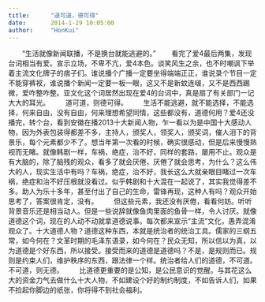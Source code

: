 ```yaml
---
title:      "道可道，德可得"
date:       2014-1-29 10:05:00
author:     "HonKui"
---
```


　　“生活就像新闻联播，不是换台就能逃避的。”
　　看完了爱4最后两集，发现台词相当有爱。宣示立场，不卑不亢，爱4本色。谈笑风生之余，也不时嘲讽下举着主流文化牌子的痞子们。谁说播个广播一定要坐得端端正正，谁说录个节目一定不能穿裤衩，谁说播个新闻一定要一板一眼，这又不是新蚊连啵，又不是西西踢微，爱咋整咋整。亚文化这个词居然出现在爱4的台词中，真是扇了有关部门一记大大的耳光。
　　道可道，则德可得。
　　生活不能逃避，就不能选择，不能选择，何来自由，没有自由，何来理想希望同情，这些都没有，道德何用？爱4还没播完，转个台，看到安徽在播2013十大新闻人物，乍一看以为是中国十大感动人物，因为外表包装得都差不多，主持人，颁奖人，领奖人，颁奖词，催人泪下的背景乐，每个元素都少不了。想当年第一次看的时候，确实很感动，但是后来慢慢熟视而无睹。就像韩剧一样，车祸，绝症，治不好，同样的套路，屡用不止。观众是有大脑的，除了脑残的观众，看多了就会厌倦，厌倦了就会思考，为什么？这么伟大的人，现实生活中有吗？车祸，绝症，治不好，我长这么大就亲眼目睹过一次车祸，绝症和治不好压根就没看过。似乎韩剧和十大混在一起说了，其实我觉得差不多。助人为乐十多年，甚至付出了自己的生命，雷锋再现，这种人有吗？观众开始思考了，答案很肯定，没有。
　　但这些元素，我还没有厌倦，看看何妨。听听背景音乐还是相当动人。但是一些说辞就像鱼肉里面的鱼骨一样，令人讨厌。就像道德这个词，现在的人动不动就拿道德说事。每次都来宣示“主流”文化，愚弄混淆观众了。十大道德人物？道德这种东西，本就是统治者的统治工具。儒家的三纲五常，如今何在？文革时期的毛泽东语录，如今何在？民众无知，所以信以为真，以为道德是个好东西，所以接受。接受而来的道德是道德吗？不是，是规则而已。规则是约束人们，维护秩序的东西，跟法律一个样。统治者给人们的道德，不可道。不可道，则无德。
　　比道德更重要的是公知，是公民意识的觉醒。与其花这么大的资金力气去做什么十大人物，不如建设个好的制约制度，不如告诉人们，如果不捡起你脚边的纸张，你将得不到社会福利。